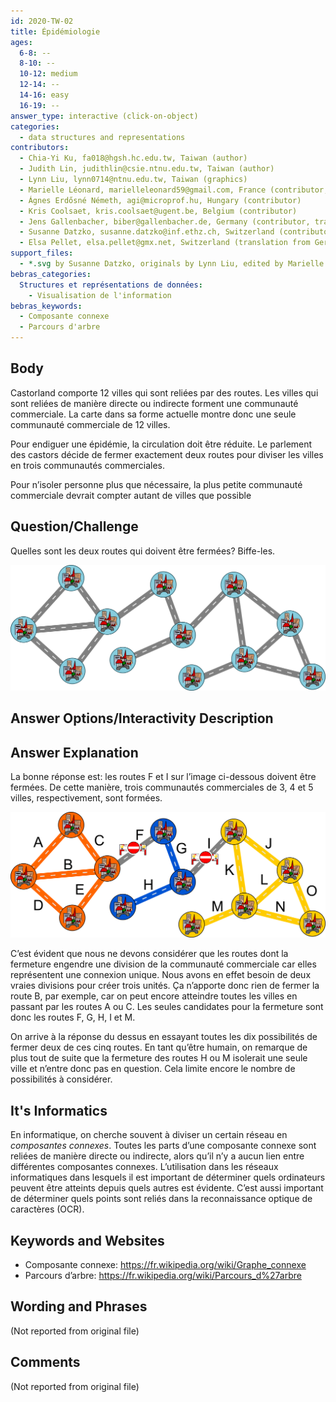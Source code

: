 ```yaml
---
id: 2020-TW-02
title: Épidémiologie
ages:
  6-8: --
  8-10: --
  10-12: medium
  12-14: --
  14-16: easy
  16-19: --
answer_type: interactive (click-on-object)
categories:
  - data structures and representations
contributors:
  - Chia-Yi Ku, fa018@hgsh.hc.edu.tw, Taiwan (author)
  - Judith Lin, judithlin@csie.ntnu.edu.tw, Taiwan (author)
  - Lynn Liu, lynn0714@ntnu.edu.tw, Taiwan (graphics)
  - Marielle Léonard, marielleleonard59@gmail.com, France (contributor, graphics)
  - Ágnes Erdősné Németh, agi@microprof.hu, Hungary (contributor)
  - Kris Coolsaet, kris.coolsaet@ugent.be, Belgium (contributor)
  - Jens Gallenbacher, biber@gallenbacher.de, Germany (contributor, translation from English into German)
  - Susanne Datzko, susanne.datzko@inf.ethz.ch, Switzerland (contributor, graphics)
  - Elsa Pellet, elsa.pellet@gmx.net, Switzerland (translation from German into French)
support_files:
  - *.svg by Susanne Datzko, originals by Lynn Liu, edited by Marielle Léonard
bebras_categories:
  Structures et représentations de données:
    - Visualisation de l'information
bebras_keywords:
  - Composante connexe
  - Parcours d'arbre
---
```


## Body

Castorland comporte 12 villes qui sont reliées par des routes. Les villes qui sont reliées de manière directe ou indirecte forment une communauté commerciale. La carte dans sa forme actuelle montre donc une seule communauté commerciale de 12 villes.

Pour endiguer une épidémie, la circulation doit être réduite. Le parlement des castors décide de fermer exactement deux routes pour diviser les villes en trois communautés commerciales.

Pour n’isoler personne plus que nécessaire, la plus petite communauté commerciale devrait compter autant de villes que possible

## Question/Challenge

Quelles sont les deux routes qui doivent être fermées? Biffe-les.

![](graphics/2020-TW-02_taskbody-interactive.svg "Réseau de routes (450px)")

## Answer Options/Interactivity Description

<!-- empty -->

## Answer Explanation

La bonne réponse est: les routes F et I sur l’image ci-dessous doivent être fermées. De cette manière, trois communautés commerciales de 3, 4 et 5 villes, respectivement, sont formées.

![](graphics/2020-TW-02_explanation1-compatible.svg "Explication (450px)")

C’est évident que nous ne devons considérer que les routes dont la fermeture engendre une division de la communauté commerciale car elles représentent une connexion unique. Nous avons en effet besoin de deux vraies divisions pour créer trois unités. Ça n’apporte donc rien de fermer la route B, par exemple, car on peut encore atteindre toutes les villes en passant par les routes A ou C. Les seules candidates pour la fermeture sont donc les routes F, G, H, I et M.

On arrive à la réponse du dessus en essayant toutes les dix possibilités de fermer deux de ces cinq routes. En tant qu’être humain, on remarque de plus tout de suite que la fermeture des routes H ou M isolerait une seule ville et n’entre donc pas en question. Cela limite encore le nombre de possibilités à considérer.

## It's Informatics

En informatique, on cherche souvent à diviser un certain réseau en _composantes connexes_. Toutes les parts d’une composante connexe sont reliées de manière directe ou indirecte, alors qu’il n’y a aucun lien entre différentes composantes connexes. L’utilisation dans les réseaux informatiques dans lesquels il est important de déterminer quels ordinateurs peuvent être atteints depuis quels autres est évidente. C’est aussi important de déterminer quels points sont reliés dans la reconnaissance optique de caractères (OCR).

## Keywords and Websites

- Composante connexe: https://fr.wikipedia.org/wiki/Graphe_connexe
- Parcours d’arbre: https://fr.wikipedia.org/wiki/Parcours_d%27arbre

## Wording and Phrases

(Not reported from original file)

## Comments

(Not reported from original file)
